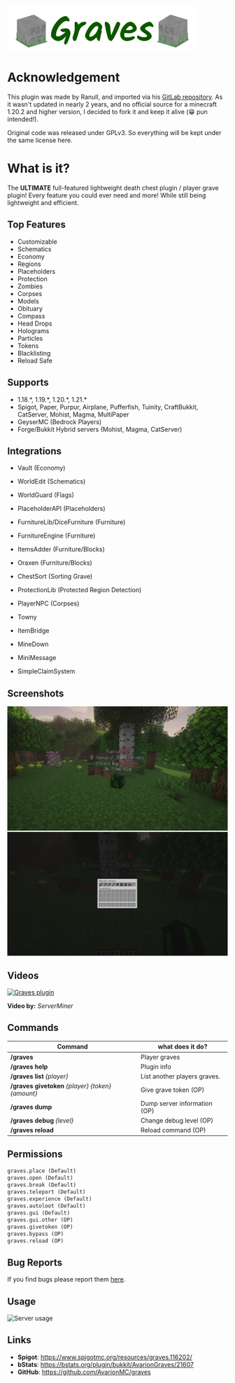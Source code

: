 ![Graves logo](images/graves_logo.png)

# Acknowledgement

This plugin was made by Ranull, and imported via his [GitLab repository](https://gitlab.com/ranull/minecraft/graves). As
it wasn't updated in nearly 2 years, and no official source for a minecraft 1.20.2 and higher version, I decided to fork
it and keep it alive (😁 pun intended!).

Original code was released under GPLv3. So everything will be kept under the same license here.

# What is it?

The **ULTIMATE** full-featured lightweight death chest plugin / player grave plugin! Every feature you could ever need
and more! While still being lightweight and efficient.

## Top Features

* Customizable
* Schematics
* Economy
* Regions
* Placeholders
* Protection
* Zombies
* Corpses
* Models
* Obituary
* Compass
* Head Drops
* Holograms
* Particles
* Tokens
* Blacklisting
* Reload Safe

## Supports

* 1.18.\*, 1.19.\*, 1.20.\*, 1.21.\*
* Spigot, Paper, Purpur, Airplane, Pufferfish, Tuinity, CraftBukkit, CatServer, Mohist, Magma, MultiPaper
* GeyserMC (Bedrock Players)
* Forge/Bukkit Hybrid servers (Mohist, Magma, CatServer)

## Integrations

* Vault (Economy)
* WorldEdit (Schematics)
* WorldGuard (Flags)
* PlaceholderAPI (Placeholders)
* FurnitureLib/DiceFurniture (Furniture)
* FurnitureEngine (Furniture)
* ItemsAdder (Furniture/Blocks)
* Oraxen (Furniture/Blocks)
* ChestSort (Sorting Grave)
* ProtectionLib (Protected Region Detection)
* PlayerNPC (Corpses)

* Towny
* ItemBridge
* MineDown
* MiniMessage
* SimpleClaimSystem

## Screenshots

![Screenshot 1](images/screenshot_1.png)
![Screenshot 2](images/screenshot_2.png)

## Videos

[![Graves plugin](https://img.youtube.com/vi/mq8aoZE6Jl0/0.jpg)](https://www.youtube.com/watch?v=mq8aoZE6Jl0)

**Video by:** _ServerMiner_

## Commands

| Command                                           | what does it do?             |
|---------------------------------------------------|------------------------------|
| **/graves**                                       | Player graves                |
| **/graves help**                                  | Plugin info                  |
| **/graves list** _{player}_                       | List another players graves. |
| **/graves givetoken** _{player} {token} {amount}_ | Give grave token (OP)        |
| **/graves dump**                                  | Dump server information (OP) |
| **/graves debug** _{level}_                       | Change debug level (OP)      |
| **/graves reload**                                | Reload command (OP)          |

## Permissions

    graves.place (Default)
    graves.open (Default)
    graves.break (Default)
    graves.teleport (Default)
    graves.experience (Default)
    graves.autoloot (Default)
    graves.gui (Default)
    graves.gui.other (OP)
    graves.givetoken (OP)
    graves.bypass (OP)
    graves.reload (OP)

## Bug Reports

If you find bugs please report them [here](https://github.com/svaningelgem/graves/issues).

## Usage

![Server usage](https://bstats.org/signatures/bukkit/AvarionGraves.svg)

## Links

- **Spigot**: https://www.spigotmc.org/resources/graves.116202/
- **bStats**: https://bstats.org/plugin/bukkit/AvarionGraves/21607
- **GitHub**: https://github.com/AvarionMC/graves
